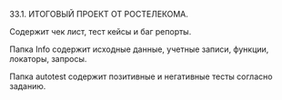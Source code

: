 33.1. ИТОГОВЫЙ ПРОЕКТ ОТ РОСТЕЛЕКОМА.

Содержит чек лист, тест кейсы и баг репорты.

Папка Info содержит исходные данные, учетные записи, функции, локаторы, запросы.

Папка autotest содержит позитивные и негативные тесты согласно заданию.

